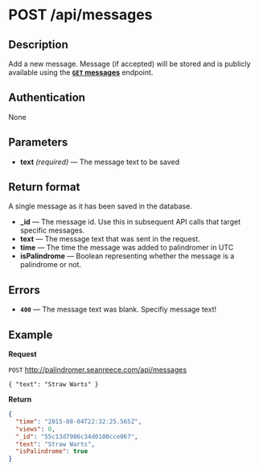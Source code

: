 # POST /api/messages

## Description
Add a new message. Message (if accepted) will be stored and is publicly available using the [**`GET` messages**](https://github.com/SeanReece/palindromer/blob/master/docs/GET_messages.md) endpoint.


## Authentication
None


## Parameters
- **text** _(required)_ — The message text to be saved

## Return format
A single message as it has been saved in the database.

- **_id** — The message id. Use this in subsequent API calls that target specific messages.
- **text** — The message text that was sent in the request.
- **time** — The time the message was added to palindromer in UTC
- **isPalindrome** — Boolean representing whether the message is a palindrome or not.

## Errors
- **`400`** — The message text was blank. Specifiy message text!


## Example
**Request**

`POST` http://palindromer.seanreece.com/api/messages

    { "text": "Straw Warts" }

**Return**
``` json
{
  "time": "2015-08-04T22:32:25.565Z",
  "views": 0,
  "_id": "55c13d7986c34d0100cce067",
  "text": "Straw Warts",
  "isPalindrome": true
}
```
